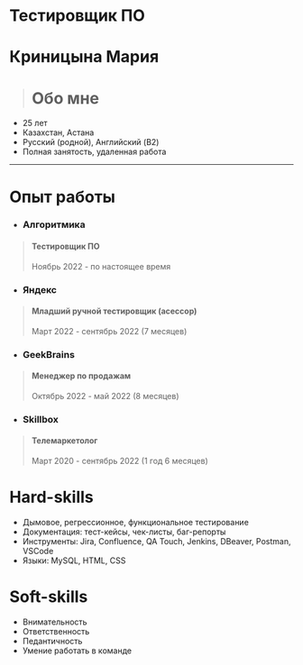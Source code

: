 # Тестировщик ПО 
# Криницына Мария

># Обо мне

+ 25 лет
+ Казахстан, Астана
+ Русский (родной), Английский (B2)
+ Полная занятость, удаленная работа

---

# Опыт работы

- ### Алгоритмика  
> #### **Тестировщик ПО**
> Ноябрь 2022 - по настоящее время

- ### Яндекс 
> #### **Младший ручной тестировщик (асессор)**
> Март 2022 - сентябрь 2022 (7 месяцев)

- ### GeekBrains 
> #### **Менеджер по продажам**
> Октябрь 2022 - май 2022 (8 месяцев)

- ### Skillbox 
> #### **Телемаркетолог**
> Март 2020 - сентябрь 2022 (1 год 6 месяцев)


# Hard-skills

+ Дымовое, регрессионное, функциональное тестирование
+ Документация: тест-кейсы, чек-листы, баг-репорты
+ Инструменты: Jira, Confluence, QA Touch, Jenkins, DBeaver, Postman, VSCode
+ Языки: MySQL, HTML, CSS

# Soft-skills

+ Внимательность
+ Ответственность
+ Педантичность
+ Умение работать в команде
